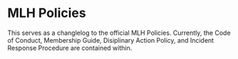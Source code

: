 # MLH Policies
This serves as a changlelog to the official MLH Policies. Currently, the Code of Conduct, Membership Guide, Disiplinary Action Policy, and Incident Response Procedure are contained within.